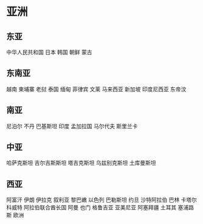 # 亚洲
## 东亚
中华人民共和国
日本
韩国
朝鲜
蒙古
## 东南亚
越南
柬埔寨
老挝
泰国
缅甸
菲律宾
文莱
马来西亚
新加坡
印度尼西亚
东帝汶
## 南亚
尼泊尔
不丹
巴基斯坦
印度
孟加拉国
马尔代夫
斯里兰卡
## 中亚
哈萨克斯坦
吉尔吉斯斯坦
塔吉克斯坦
乌兹别克斯坦
土库曼斯坦
## 西亚
阿富汗
伊朗
伊拉克
叙利亚
黎巴嫩
以色列
巴勒斯坦
约旦
沙特阿拉伯
巴林
卡塔尔
科威特
阿拉伯联合酋长国
阿曼
也门
格鲁吉亚
亚美尼亚
阿塞拜疆
土耳其
塞浦路斯
欧洲
